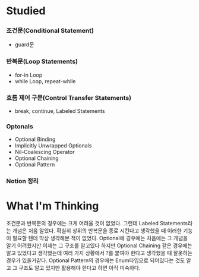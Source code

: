 # Studied

### 조건문(Conditional Statement)
- guard문

### 반복문(Loop Statements)
- for-in Loop
- while Loop, repeat-while

### 흐름 제어 구문(Control Transfer Statements)
- break, continue, Labeled Statements

### Optonals
- Optional Binding
- Implicitly Unwrapped Optionals
- Nil-Coalescing Operator
- Optional Chaining
- Optional Pattern

### Notion 정리

# What I'm Thinking
조건문과 반복문의 경우에는 크게 어려울 것이 없었다. 그런데 Labeled Statements라는 개념은 처음 알았다. 확실히 상위의 반복문을 종료 시킨다고 생각했을 때 이러한 기능이 필요할 텐데 막상 생각해본 적이 없었다.
Optional에 경우에는 처음에는 그 개념을 알기 어려웠지만 이제는 그 구조를 알고있다 하지만 Optional Chaining 같은 경우에는 알고 있었다고 생각했는데 여러 가지 상황에서 ?를 붙여야 한다고 생각했을 때 잘못하는 경우가 있을거같다.
Optional Pattern의 경우에는 Enum타입으로 되어있다는 것도 알고 그 구조도 알고 있지만 활용해야 한다고 하면 아직 미숙하다.

